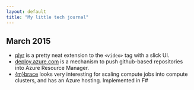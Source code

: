 ```yaml
---
layout: default
title: "My little tech journal"
---
```


## March 2015

- [plyr](https://github.com/Selz/plyr) is a pretty neat extension to the `<video>` tag with a slick UI. 
- [deploy.azure.com](https://deploy.azure.com/#/form/infohome) is a mechanism to push github-based repositories into Azure Resource Manager. 
- [{m}brace](http://www.m-brace.net/) looks very interesting for scaling compute jobs into compute clusters, and has an Azure hosting. Implemented in F#
 